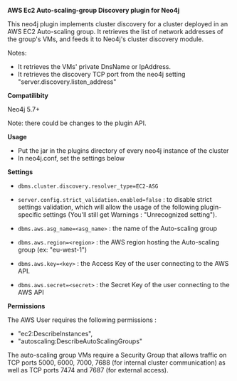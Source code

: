 
**AWS Ec2 Auto-scaling-group Discovery plugin for Neo4j**

This neo4j plugin implements cluster discovery for a cluster deployed in an AWS EC2 Auto-scaling group. 
It retrieves the list of network addresses of the group's VMs, and feeds it to Neo4j's cluster discovery module.

Notes:
- It retrieves the VMs' private DnsName or IpAddress.
- It retrieves the discovery TCP port from the neo4j setting "server.discovery.listen_address"


**Compatilibity**

Neo4j 5.7+

Note: there could be changes to the plugin API.

**Usage**

- Put the jar in the plugins directory of every neo4j instance of the cluster
- In neo4j.conf, set the settings below


**Settings**

- `dbms.cluster.discovery.resolver_type=EC2-ASG`
- `server.config.strict_validation.enabled=false` : to disable strict settings validation, which will allow the usage of the following  plugin-specific settings (You'll still get Warnings : "Unrecognized setting").

- `dbms.aws.asg_name=<asg_name>` : the name of the Auto-scaling group
- `dbms.aws.region=<region>`     : the AWS region hosting the Auto-scaling group (ex: "eu-west-1")
- `dbms.aws.key=<key>`           : the Access Key of the user connecting to the AWS API.
- `dbms.aws.secret=<secret>`     : the Secret Key of the user connecting to the AWS API

**Permissions**

The AWS User requires the following permissions :
- "ec2:DescribeInstances",
- "autoscaling:DescribeAutoScalingGroups"


The auto-scaling group VMs require a Security Group that allows traffic on TCP ports 5000, 6000, 7000, 7688 (for internal cluster communication) as well as TCP ports 7474 and 7687 (for external access).